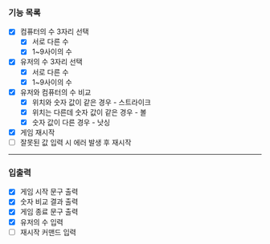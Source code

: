 ### 기능 목록
 - [x] 컴퓨터의 수 3자리 선택
   - [x] 서로 다른 수
   - [x] 1~9사이의 수
 - [x] 유저의 수 3자리 선택
   - [x] 서로 다른 수
   - [x] 1~9사이의 수
 - [x] 유저와 컴퓨터의 수 비교
   - [x] 위치와 숫자 값이 같은 경우 - 스트라이크
   - [x] 위치는 다른데 숫자 값이 같은 경우 - 볼
   - [x] 숫자 값이 다른 경우 - 낫싱
 - [x] 게임 재시작
 - [ ] 잘못된 값 입력 시 에러 발생 후 재시작

---
### 입출력
 - [x] 게임 시작 문구 출력
 - [x] 숫자 비교 결과 출력
 - [x] 게임 종료 문구 출력
 - [x] 유저의 수 입력
 - [ ] 재시작 커맨드 입력